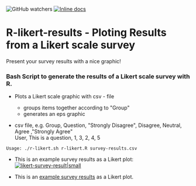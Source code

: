 ![GitHub watchers](https://img.shields.io/github/watchers/badges/shields.svg?style=social&logo=github&label=Watch)
[![Inline docs](http://inch-ci.org/github/hannic/r-likert-results.svg?branch=master)](http://inch-ci.org/github/{hannic/r-likert-results)

# R-likert-results - Ploting Results from a Likert scale survey
Present your survey results with a nice graphic!

### Bash Script to generate the results of a Likert scale survey with R. ###

* Plots a Likert scale graphic with csv - file
	- groups items together according to "Group"
	- generates an eps graphic
	
* csv file, e.g.
	Group, Question, "Strongly Disagree", Disagree, Neutral, Agree ,"Strongly Agree"  
	User, This is a question, 1, 3, 2, 4, 5

<pre><code>Usage: ./r-likert.sh r-likert.R survey-results.csv</code></pre>

* This is an example survey results as a Likert plot: 
[![likert-survey-result|small](https://raw.github.com/hannic/r-likert-results/master/script/test.png)](https://raw.github.com/hannic/r-likert-results/master/script/test.png)


* This is an [example survey results](https://raw.github.com/hannic/r-likert-results/master/script/test.pdf "Example") as a Likert plot. 

